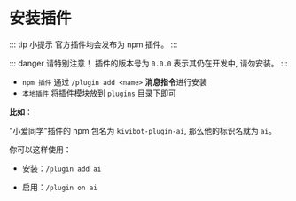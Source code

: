 # 安装插件

::: tip 小提示
官方插件均会发布为 npm 插件。
:::

::: danger 请特别注意！
插件的版本号为 `0.0.0` 表示其仍在开发中, 请勿安装。
:::

- `npm 插件` 通过 `/plugin add <name>` **消息指令**进行安装
- `本地插件` 将插件模块放到 `plugins` 目录下即可

**比如**：

"小爱同学"插件的 npm 包名为 `kivibot-plugin-ai`, 那么他的标识名就为 `ai`。

你可以这样使用：

- 安装：`/plugin add ai`

- 启用：`/plugin on ai`
